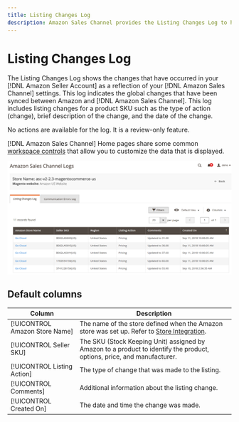 ```yaml
---
title: Listing Changes Log
description: Amazon Sales Channel provides the Listing Changes Log to help you monitor the affected changes in your Amazon Seller account.
---
```


# Listing Changes Log

The Listing Changes Log shows the changes that have occurred in your [!DNL Amazon Seller Account] as a reflection of your [!DNL Amazon Sales Channel] settings. This log indicates the global changes that have been synced between Amazon and [!DNL Amazon Sales Channel]. This log includes listing changes for a product SKU such as the type of action (change), brief description of the change, and the date of the change.

No actions are available for the log. It is a review-only feature.

[!DNL Amazon Sales Channel] Home pages share some common [workspace controls](./workspace-controls.md) that allow you to customize the data that is displayed.

![Listing Changes Log](assets/amazon-listing-changes-log.png)

## Default columns

|Column|Description|
|--- |--- |
|[!UICONTROL Amazon Store Name] |The name of the store defined when the Amazon store was set up. Refer to [Store Integration](./store-integration.md). |
|[!UICONTROL Seller SKU] |The SKU (Stock Keeping Unit) assigned by Amazon to a product to identify the product, options, price, and manufacturer. |
|[!UICONTROL Listing Action] |The type of change that was made to the listing. |
|[!UICONTROL Comments] |Additional information about the listing change. |
|[!UICONTROL Created On] |The date and time the change was made. |
